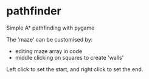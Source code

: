 # pathfinder
Simple A* pathfinding with pygame

The 'maze' can be customised by:  
  - editing maze array in code  
  - middle clicking on squares to create 'walls'  

Left click to set the start, and right click to set the end. 
